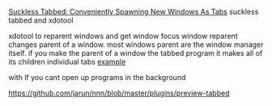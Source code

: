 [Suckless Tabbed: Conveniently Spawning New Windows As Tabs](https://youtu.be/ceoxy8zXxjM?t=18)
suckless tabbed and xdotool

xdotool to reparent windows and get window focus
window reparent changes parent of a window. most windows parent are the window manager itself. if you make the parent of a window the tabbed program it makes all of its children individual tabs
[example](https://youtu.be/ceoxy8zXxjM?t=133)

with lf you cant open up programs in the background



https://github.com/jarun/nnn/blob/master/plugins/preview-tabbed